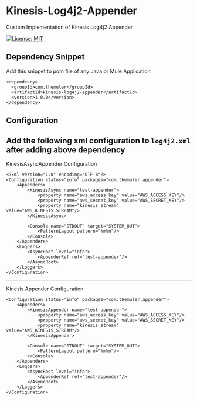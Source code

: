 # Kinesis-Log4j2-Appender
Custom Implementation of Kinesis Log4j2 Appender 

[![License: MIT](https://img.shields.io/badge/License-MIT-yellow.svg)](https://opensource.org/licenses/MIT)

## Dependency Snippet
Add this snippet to pom file of any Java or Mule Application
```
<dependency>
  <groupId>com.themuler</groupId>
  <artifactId>kinesis-log4j2-appender</artifactId>
  <version>1.0.0</version>
</dependency>
```
## Configuration
Add the following xml configuration to `log4j2.xml` after adding above dependency
---
KinesisAsyncAppender Configuration
```
<?xml version="1.0" encoding="UTF-8"?>
<Configuration status="info" packages="com.themuler.appender">
    <Appenders>
        <KinesisAsync name="test-appender">
            <property name="aws_access_key" value="AWS_ACCESS_KEY"/>
            <property name="aws_secret_key" value="AWS_SECRET_KEY"/>
            <property name="kinesis_stream" value="AWS_KINESIS_STREAM"/>
        </KinesisAsync>
        
        <Console name="STDOUT" target="SYSTEM_OUT">
            <PatternLayout pattern="%m%n"/>
        </Console>
    </Appenders>
    <Loggers>
        <AsyncRoot level="info">
            <AppenderRef ref="test-appender"/>
        </AsyncRoot>
    </Loggers>
</Configuration>
```
---
Kinesis Appender Configuration
```
<Configuration status="info" packages="com.themuler.appender">
    <Appenders>
        <KinesisAppender name="test-appender">
            <property name="aws_access_key" value="AWS_ACCESS_KEY"/>
            <property name="aws_secret_key" value="AWS_SECRET_KEY"/>
            <property name="kinesis_stream" value="AWS_KINESIS_STREAM"/>
        </KinesisAppender>
        
        <Console name="STDOUT" target="SYSTEM_OUT">
            <PatternLayout pattern="%m%n"/>
        </Console>
    </Appenders>
    <Loggers>
        <AsyncRoot level="info">
            <AppenderRef ref="test-appender"/>
        </AsyncRoot>
    </Loggers>
</Configuration>
```
